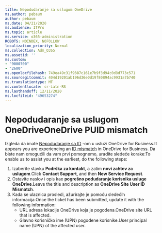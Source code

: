 ```yaml
---
title: Nepodudaranje sa uslugom OneDrive
ms.author: pebaum
author: pebaum
ms.date: 04/21/2020
ms.audience: ITPro
ms.topic: article
ms.service: o365-administration
ROBOTS: NOINDEX, NOFOLLOW
localization_priority: Normal
ms.collection: Adm_O365
ms.assetid: ''
ms.custom:
- "9000700"
- "2600"
ms.openlocfilehash: 749ea49c31f9387c161e7b9f3d94c0d8d773c571
ms.sourcegitcommit: 404d19201ab196d36e0d19f80894ac9931a7b740
ms.translationtype: MT
ms.contentlocale: sr-Latn-RS
ms.lasthandoff: 12/11/2020
ms.locfileid: "49653274"
---
```

# <a name="onedrive-puid-mismatch"></a><span data-ttu-id="a6adb-102">Nepodudaranje sa uslugom OneDrive</span><span class="sxs-lookup"><span data-stu-id="a6adb-102">OneDrive PUID mismatch</span></span>

<span data-ttu-id="a6adb-103">Izgleda da imate [Nepodudaranje sa ID](https://docs.microsoft.com/sharepoint/troubleshoot/administration/access-denied-or-need-permission-error-sharepoint-online-or-onedrive-for-business#when-accessing-a-onedrive-site) -om u usluzi OneDrive for Business.</span><span class="sxs-lookup"><span data-stu-id="a6adb-103">It appears you are experiencing an [ID mismatch](https://docs.microsoft.com/sharepoint/troubleshoot/administration/access-denied-or-need-permission-error-sharepoint-online-or-onedrive-for-business#when-accessing-a-onedrive-site) in OneDrive for Business.</span></span> <span data-ttu-id="a6adb-104">Da biste nam omogućili da vam prvi pomognemo, uradite sledeće korake:</span><span class="sxs-lookup"><span data-stu-id="a6adb-104">To enable us to assist you at the earliest, do the following steps:</span></span>

1. <span data-ttu-id="a6adb-105">Izaberite stavku  **Podrška za kontakt**, a zatim  **novi zahtev za uslugom**.</span><span class="sxs-lookup"><span data-stu-id="a6adb-105">Click  **Contact Support**, and then  **New Service Request**.</span></span>
2. <span data-ttu-id="a6adb-106">Ostavite naslov i opis kao  **pogrešno podudaranje korisnika usluge OneDrive**.</span><span class="sxs-lookup"><span data-stu-id="a6adb-106">Leave the title and description as  **OneDrive Site User ID Mismatch**.</span></span>
3. <span data-ttu-id="a6adb-107">Kada se ulaznica prosledi, ažurirajte je pomoću sledećih informacija:</span><span class="sxs-lookup"><span data-stu-id="a6adb-107">Once the ticket has been submitted, update it with the following information:</span></span>
    - <span data-ttu-id="a6adb-108">URL adresa lokacije OneDrive koja je pogođena.</span><span class="sxs-lookup"><span data-stu-id="a6adb-108">OneDrive site URL that is affected.</span></span>
    - <span data-ttu-id="a6adb-109">Glavno korisničko ime (UPN) pogođene korisnike.</span><span class="sxs-lookup"><span data-stu-id="a6adb-109">User principal name (UPN) of the affected user.</span></span>
